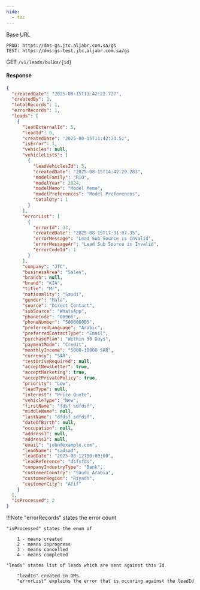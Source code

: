 ```yaml
---
hide:
  - toc
---
```


Base URL
```
PROD: https://dms-gs.jtc.aljabr.com.sa/gs
TEST: https://dms-gs-test.jtc.aljabr.com.sa/gs
```
<a><span class="http-get">GET</span></a> `/v1/leads/bulks/{id}`

#### Response
```json
{
  "createdDate": "2025-08-15T11:42:22.727",
  "createdBy": 1,
  "totalRecords": 1,
  "errorRecords": 1,
  "leads": [
    {
      "leadExternalId": 5,
      "leadId": 0,
      "createdDate": "2025-08-15T11:42:23.51",
      "isError": 1,
      "vehicles": null,
      "vehicleLists": [
        {
          "leadVehiclesId": 5,
          "createdDate": "2025-08-15T14:42:29.283",
          "modelFamily": "RIO",
          "modelYear": 2024,
          "modelMemo": "Model Memo",
          "modelPreferences": "Model Preferences",
          "totalQty": 1
        }
      ],
      "errorList": [
        {
          "errorId": 33,
          "createdDate": "2025-08-15T17:31:07.35",
          "errorMessage": "Lead Sub Source is Invalid",
          "errorMessageAr": "Lead Sub Source is Invalid",
          "errorCodeId": 1
        }
      ],
      "company": "JTC",
      "businessArea": "Sales",
      "branch": null,
      "brand": "KIA",
      "title": "Mr",
      "nationality": "Saudi",
      "gender": "Male",
      "source": "Direct Contact",
      "subSource": "WhatsApp",
      "phoneCode": "00966",
      "phoneNumber": "500000005",
      "preferredLanguage": "Arabic",
      "preferredContactType": "Email",
      "purchasePlan": "Within 30 Days",
      "paymentMode": "Credit",
      "monthlyIncome": "5000-10000 SAR",
      "currency": "SAR",
      "testDriveRequired": null,
      "acceptNewsLetter": true,
      "acceptMarketing": true,
      "acceptPrivatePolicy": true,
      "priority": "Low",
      "leadType": null,
      "interest": "Price Quote",
      "vehicleType": "New",
      "firstName": "fdsf sdfdsf",
      "middleName": null,
      "lastName": "dfdsf sdfdsf",
      "dateOfBirth": null,
      "occupation": null,
      "address1": null,
      "address2": null,
      "email": "john@example.com",
      "leadName": "sadsad",
      "leadDate": "2025-08-12T00:00:00",
      "leadReference": "dsfsfds",
      "companyIndustryType": "Bank",
      "customerCountry": "Saudi Arabia",
      "customerRegion": "Riyadh",
      "customerCity": "Afif"
    }
  ],
  "isProcessed": 2
}
``` 

!!!Note
    "errorRecords" states the error count
        
    "isProcessed" states the enum of

        1 - means created
        2 - means inprogress
        3 - means cancelled
        4 - means completed

    "leads" states list of leads which are sent against this Id

        "leadId" created in DMS
        "errorList" explains the error that is occuring against the leadId